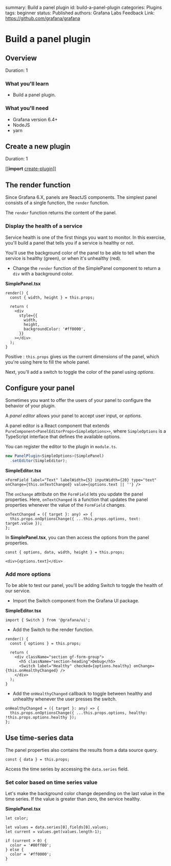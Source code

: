 summary: Build a panel plugin
id: build-a-panel-plugin
categories: Plugins
tags: beginner
status: Published
authors: Grafana Labs
Feedback Link: https://github.com/grafana/grafana

# Build a panel plugin

## Overview

Duration: 1

### What you'll learn

- Build a panel plugin.

### What you'll need

- Grafana version 6.4+
- NodeJS
- yarn

## Create a new plugin

Duration: 1

[[**import** [create-plugin](shared/create-plugin.md)]]

## The render function

Since Grafana 6.X, panels are ReactJS components. The simplest panel consists of a single function, the `render` function.

The `render` function returns the content of the panel.

### Display the health of a service

Service health is one of the first things you want to monitor. In this exercise, you'll build a panel that tells you if a service is healthy or not.

You'll use the background color of the panel to be able to tell when the service is healthy (green), or when it's unhealthy (red).

- Change the `render` function of the SimplePanel component to return a `div` with a background color.

**SimplePanel.tsx**

```tsx
render() {
  const { width, height } = this.props;

  return (
    <div
      style={{
        width,
        height,
        backgroundColor: '#ff0000',
      }}
    ></div>
  );
}
```

Positive
: `this.props` gives us the current dimensions of the panel, which you're using here to fill the whole panel.

Next, you'll add a switch to toggle the color of the panel using _options_.

## Configure your panel

Sometimes you want to offer the users of your panel to configure the behavior of your plugin.

A _panel editor_ allows your panel to accept user input, or _options_.

A panel editor is a React component that extends `PureComponent<PanelEditorProps<SimpleOptions>>`, where `SimpleOptions` is a TypeScript interface that defines the available options.

You can register the editor to the plugin in `module.ts`.

```ts
new PanelPlugin<SimpleOptions>(SimplePanel)
  .setEditor(SimpleEditor);
```

**SimpleEditor.tsx**

```tsx
<FormField label="Text" labelWidth={5} inputWidth={20} type="text" onChange={this.onTextChanged} value={options.text || ''} />
```

The `onChange` attribute on the `FormField` lets you update the panel properties. Here, `onTextChanged` is a function that updates the panel properties whenever the value of the `FormField` changes.

```tsx
onTextChanged = ({ target }: any) => {
  this.props.onOptionsChange({ ...this.props.options, text: target.value });
};
```

In **SimplePanel.tsx**, you can then access the options from the panel properties.

```tsx
const { options, data, width, height } = this.props;
```

```tsx
<div>{options.text}</div>
```

### Add more options

To be able to test our panel, you'll be adding Switch to toggle the health of our service.

- Import the Switch component from the Grafana UI package.

**SimpleEditor.tsx**

```tsx
import { Switch } from '@grafana/ui';
```

- Add the Switch to the render function.

```tsx
render() {
  const { options } = this.props;

  return (
    <div className="section gf-form-group">
      <h5 className="section-heading">Debug</h5>
      <Switch label="Healthy" checked={options.healthy} onChange={this.onHealthyChanged} />
    </div>
  );
}
```

- Add the `onHealthyChanged` callback to toggle between healthy and unhealthy whenever the user presses the switch.

```tsx
onHealthyChanged = ({ target }: any) => {
  this.props.onOptionsChange({ ...this.props.options, healthy: !this.props.options.healthy });
};
```

## Use time-series data

The panel properties also contains the results from a data source query.

```tsx
const { data } = this.props;
```

Access the time series by accessing the `data.series` field.

### Set color based on time series value

Let's make the background color change depending on the last value in the time series. If the value is greater than zero, the service healthy.

**SimplePanel.tsx**

```tsx
let color;

let values = data.series[0].fields[0].values;
let current = values.get(values.length-1);

if (current > 0) {
  color = '#00ff00';
} else {
  color = '#ff0000';
}
```
